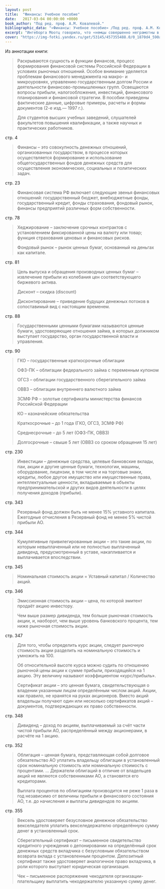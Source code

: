 ```yaml
---
layout: post
title:  "Финансы: Учебное пособие"
date:   2017-03-04 00:00:00 +0000
book_author: "Под ред. проф. А.М. Ковалевой."
bibliographic_data: "«Финансы: Учебное пособие» /Под ред. проф. А.М. Ковалевой.— 3-е изд., перераб. и доп.— М.: Финансы и статистика, 1999. — 384 c."
excerpt: "Ингеборга Моотц говорила, что «немцы совершенно неграмотны в финансовом плане». Я бы добавила, что и россияне не блещут знаниями в этой области. Поэтому такие книги очень нужны."
cover: "https://img-fotki.yandex.ru/get/53145/457355488.0/0_1870d4_590a1c74_orig.jpg"
---
```


Из аннотации книги:

> Раскрываются сущность и функции финансов, процесс формирования финансовой системы Российской Федерации в условиях рыночных отношений. Особое внимание уделяется проблемам финансового менеджмента на макро- и микроуровнях, управлению государственным долгом России и деятельности финансово-промышленных групп. Освещаются вопросы прибыли, налогообложения, инвестиций, финансового планирования и финансовой стратегии. В пособии приведены фактические данные, цифровые примеры, расчеты и формы документов (2-е изд.— 1997 г.). 
>
> Для студентов высших учебных заведений, слушателей факультетов повышения квалификации, а также научных и практических работников.

стр. 4

> Финансы – это совокупность денежных отношений, организованных государством, в процессе которых осуществляется формирование и использование общегосударственных фондов денежных средств для осуществления экономических, социальных и политических задач.

стр. 23

> Финансовая система РФ включает следующие звенья финансовых отношений: государственный бюджет, внебюджетные фонды, государственный кредит, фонды страхования, фондовый рынок, финансы предприятий различных форм собственности.

стр. 78

> Хеджирование – заключение срочных контрактов с установлением фиксированной цены на валюту или товар; функция страхования ценовых и финансовых рисков.
>
> Фондовый рынок – рынок ценных бумаг, основанный на деньгах как капитале.

стр. 81

> Цель выпуска и обращения производных ценных бумаг – извлечение прибыли из колебания цен соответствующего биржевого актива.
>
> Дисконт – скидка (discount)
>
> Дисконтирование – приведение будущих денежных потоков в сопоставимый вид с настоящим временем.

стр. 88

> Государственными ценными бумагами называются ценные бумаги, удостоверяющие отношения займа, в которых должником выступает государство, орган государственной власти и управления.

стр. 90

> ГКО – государственные краткосрочные облигации
>
> ОФЗ-ПК – облигации федерального займа с переменным купоном
>
> ОГСЗ – облигации государственного сберегательного займа
>
> ОВВЗ – облигации внутреннего валютного займа
>
> ЗСМФ РФ – золотые сертификаты министерства финансов Российской Федерации
>
> КО – казначейские обязательства
>
> Краткосрочные – до 1 года (ГКО, ОГСЗ, ЗСМФ РФ)
>
> Среднесрочные – до 5 лет (ОФЗ-ПК, ОВВЗ)
>
> Долгосрочные – свыше 5 лет (ОВВЗ со сроком обращения 15 лет)

стр. 230

> Инвестиции – денежные средства, целевые банковские вклады, паи, акции и другие ценные бумаги, технологии, машины, оборудование, лицензии, в том числе и на торговые знаки, кредиты, любое другое имущество или имущественные права, интеллектуальные ценности, вкладываемые в объекты предпринимательской и других видов деятельности в целях получения доходов (прибыли).

стр. 343

> Резервный фонд должен быть не менее 15% уставного капитала. Ежегодные отчисления в Резервный фонд не менее 5% чистой прибыли АО.

стр. 344

> Кумулятивные привилегированные акции – это такие акции, по которым невыплаченный или не полностью выплаченный дивиденд, предусмотренный в уставе, накапливается и выплачивается впоследствии.

стр. 345

> Номинальная стоимость акции = Уставный капитал / Количество акций.

стр. 346

> Эмиссионная стоимость акции – цена, по которой эмитент продаёт акцию инвестору.
>
> Чем выше размер дивиденда, тем больше рыночная стоимость акции, и, наоборот, чем выше уровень банковского процента, тем ниже рыночная стоимость акции.

стр. 347

> Для того, чтобы определить курс акции, следует рыночную стоимость акции разделить на номинальную стоимость и умножить на 100.
>
> Об относительной высоте курса можно судить по отношению рыночной цены акции к сумме прибыли, приходящейся на 1 акцию. Эту величину называют коэффициентом «курс/прибыль».
>
> Сертификат акции – это ценная бумага, свидетельствующая о владении указанным лицом определённым числом акций. Акции, как правило, не хранятся на руках акционеров. Вместо акций владельцы получают один или несколько сертификатов акций – документов, подтверждающих их право собственности.

стр. 348

> Дивиденд – доход по акциям, выплачиваемый за счёт части чистой прибыли АО, распределённый между акционерами, в расчёте на 1 акцию.

стр. 352

> Облигация – ценная бумага, представляющая собой долговое обязательство АО уплатить владельцу облигации в установленный срок номинальную стоимость или номинальную стоимость с процентами. … Держатели облигаций в отличие от владельцев акций не являются собственниками АО, а становятся его кредиторами.
>
> Выплата процентов по облигациям производится не реже 1 раза в год независимо от величины прибыли и финансового состояния АО, т.е. до начисления и выплаты дивидендов по акциям.

стр. 355

> Вексель удостоверяет безусловное денежное обязательство векселедателя уплатить векселедержателю определённую сумму денег в установленный срок.
>
> Сберегательный сертификат – письменное свидетельство кредитного учреждения о депонировании на определённый срок денежных средств вкладчика с безусловным обязательством возврата вклада с установленным процентом. Депозитный сертификат также удостоверяет аналогичное право вкладчика, в роли которого выступает юридическая организация.
>
> Чек – письменное распоряжение чекодателя организации-плательщику выплатить чекодержателю указанную сумму денег.

